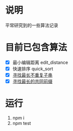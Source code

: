 # 说明
平常研究到的一些算法记录

# 目前已包含算法
- [x] 最小编辑距离 edit_distance
- [x] 快速排序 quick_sort
- [x] [寻找最长不重复子串](https://github.com/barretlee/daily-algorithms/issues/4)
- [x] [寻找最长的共同前缀](https://github.com/barretlee/daily-algorithms/issues/12)

# 运行
1. npm i
2. npm test